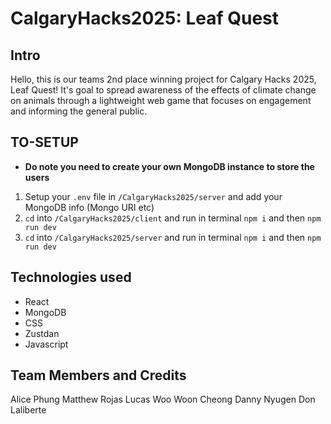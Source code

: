 # CalgaryHacks2025: Leaf Quest
## Intro
Hello, this is our teams 2nd place winning project for Calgary Hacks 2025, Leaf Quest! It's goal to spread awareness of the effects of climate change on animals through a lightweight web game that focuses on engagement and informing the general public.

## TO-SETUP
- **Do note you need to create your own MongoDB instance to store the users**
1. Setup your `.env` file in `/CalgaryHacks2025/server` and add your MongoDB info (Mongo URI etc)
2. `cd` into `/CalgaryHacks2025/client` and run in terminal `npm i` and then `npm run dev`
3. `cd` into `/CalgaryHacks2025/server` and run in terminal `npm i` and then `npm run dev`

## Technologies used
- React
- MongoDB
- CSS
- Zustdan
- Javascript
  
## Team Members and Credits
Alice Phung
Matthew Rojas
Lucas Woo Woon Cheong
Danny Nyugen
Don Laliberte
